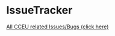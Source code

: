 # IssueTracker
[All CCEU related Issues/Bugs (click here)](https://github.com/CCEU/IssueTracker/issues)
